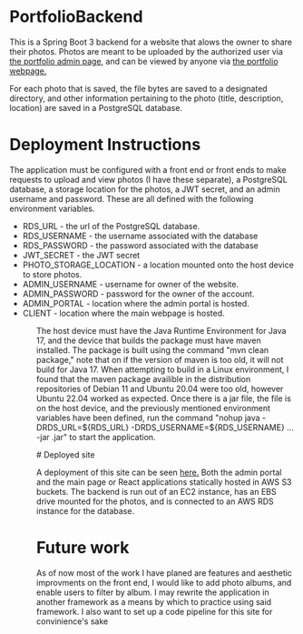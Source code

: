 # PortfolioBackend
 <p>This is a Spring Boot 3 backend for a website that alows the owner to share their photos. Photos are meant to be uploaded by the authorized user 
   via <a href="https://github.com/RyanReedKnight/portfolio-admin">the portfolio admin page</a>, and can be viewed by anyone
   via <a href="https://github.com/RyanReedKnight/Portfolio">the portfolio webpage.</a></p>
  
 <p> For each photo that is saved, the file bytes are saved to a designated directory, and other information pertaining to the photo (title, description, location) are saved in a PostgreSQL database.<p>

# Deployment Instructions
 <p> The application must be configured with a front end or front ends to make requests to upload and view photos (I have these separate), 
a PostgreSQL database, a storage location for the photos, a JWT secret, and an admin username and password. 
These are all defined with the following environment variables.</p>  
  <ul>
    <li> RDS_URL - the url of the PostgreSQL database.</li>
    <li> RDS_USERNAME - the username associated with the database </li>
    <li> RDS_PASSWORD - the password associated with the database </li>
    <li> JWT_SECRET - the JWT secret </li>
    <li> PHOTO_STORAGE_LOCATION - a location mounted onto the host device to store photos. </li>
    <li> ADMIN_USERNAME - username for owner of the website. </li>
    <li> ADMIN_PASSWORD - password for the owner of the account. </li>
    <li> ADMIN_PORTAL - location where the admin portal is hosted. </li>
    <li> CLIENT - location where the main webpage is hosted. </li>
  <ul>
<p>  The host device must have the Java Runtime Environment for Java 17, and the device that builds the package must have maven installed.
The package is built using the command "mvn clean package," note that on if the version of maven is too old, it will not build for Java 17. 
When attempting to build in a Linux environment, I found that the maven package availible in the distribution repositories 
of Debian 11 and Ubuntu 20.04 were too old, however Ubuntu 22.04 worked as expected. 
   Once there is a jar file, the file is on the host device, and the previously mentioned environment variables have been defined, 
run the command "nohup java -DRDS_URL=${RDS_URL} -DRDS_USERNAME=${RDS_USERNAME} ... -jar <package name>.jar" to start the application.
 </p>
# Deployed site
 <p>   A deployment of this site can be seen <a href="http://photos-and-such.s3-website-us-west-2.amazonaws.com/">here.</a>
Both the admin portal and the main page or React applications statically hosted in AWS S3 buckets. The backend is run out of an EC2 instance, 
has an EBS drive mounted for the photos, and is connected to an AWS RDS instance for the database.</p>
 
# Future work
 <p> As of now most of the work I have planed are features and aesthetic improvments on the front end, I would like to add photo albums, 
and enable users to filter by album. I may rewrite the application in another framework as a means by which to practice using said framework. 
I also want to set up a code pipeline for this site for convinience's sake</p>
